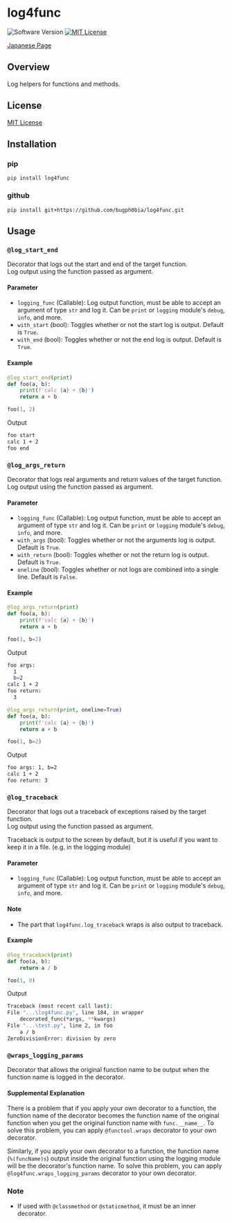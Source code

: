 log4func
===

![Software Version](http://img.shields.io/badge/Version-v0.1.0-green.svg?style=flat)
[![MIT License](http://img.shields.io/badge/license-MIT-blue.svg?style=flat)](LICENSE)

[Japanese Page](./README.ja.md)

## Overview
Log helpers for functions and methods.

## License
[MIT License](./LICENSE)

## Installation
### pip
```
pip install log4func
```

### github
```
pip install git+https://github.com/bugph0bia/log4func.git
```

## Usage
### `@log_start_end`
Decorator that logs out the start and end of the target function.  
Log output using the function passed as argument.  

#### Parameter

- `logging_func` (Callable): Log output function, must be able to accept an argument of type `str` and log it. Can be `print` or `logging` module's `debug`, `info`, and more.
- `with_start` (bool): Toggles whether or not the start log is output. Default is `True`.
- `with_end` (bool): Toggles whether or not the end log is output. Default is `True`.

#### Example
```py
@log_start_end(print)
def foo(a, b):
    print(f'calc {a} + {b}')
    return a + b

foo(1, 2)
```

Output  
```sh
foo start
calc 1 + 2
foo end
```

### `@log_args_return`
Decorator that logs real arguments and return values of the target function.  
Log output using the function passed as argument.  

#### Parameter

- `logging_func` (Callable): Log output function, must be able to accept an argument of type `str` and log it. Can be `print` or `logging` module's `debug`, `info`, and more.
- `with_args` (bool): Toggles whether or not the arguments log is output. Default is `True`.
- `with_return` (bool): Toggles whether or not the return log is output. Default is `True`.
- `oneline` (bool): Toggles whether or not logs are combined into a single line. Default is `False`.

#### Example
```py
@log_args_return(print)
def foo(a, b):
    print(f'calc {a} + {b}')
    return a + b

foo(1, b=2)
```

Output  
```sh
foo args:
  1
  b=2
calc 1 + 2
foo return:
  3
```

```py
@log_args_return(print, oneline=True)
def foo(a, b):
    print(f'calc {a} + {b}')
    return a + b

foo(1, b=2)
```

Output  
```sh
foo args: 1, b=2
calc 1 + 2
foo return: 3
```

### `@log_traceback`
Decorator that logs out a traceback of exceptions raised by the target function.  
Log output using the function passed as argument.  

Traceback is output to the screen by default, but it is useful if you want to keep it in a file. (e.g. in the logging module)  

#### Parameter

- `logging_func` (Callable): Log output function, must be able to accept an argument of type `str` and log it. Can be `print` or `logging` module's `debug`, `info`, and more.

#### Note

- The part that `log4func.log_traceback` wraps is also output to traceback.

#### Example
```py
@log_traceback(print)
def foo(a, b):
    return a / b

foo(1, 0)
```

Output  
```sh
Traceback (most recent call last):
File "...\log4func.py", line 184, in wrapper
    decorated_func(*args, **kwargs)
File "...\test.py", line 2, in foo
    a / b
ZeroDivisionError: division by zero
```

### `@wraps_logging_params`
Decorator that allows the original function name to be output when the function name is logged in the decorator.  

#### Supplemental Explanation

There is a problem that if you apply your own decorator to a function, the function name of the decorator becomes the function name of the original function when you get the original function name with `func.__name__`.
To solve this problem, you can apply `@functool.wraps` decorator to your own decorator.

Similarly, if you apply your own decorator to a function, the function name (`%(funcName)s`) output inside the original function using the logging module will be the decorator's function name.
To solve this problem, you can apply `@log4func.wraps_logging_params` decorator to your own decorator.

### Note
- If used with `@classmethod` or `@staticmethod`, it must be an inner decorator.
